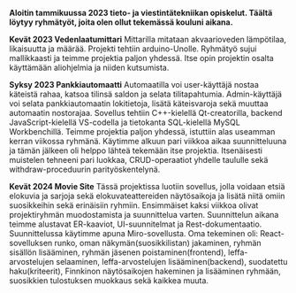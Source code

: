 **Aloitin tammikuussa 2023 tieto- ja viestintätekniikan opiskelut.
Täältä löytyy ryhmätyöt, joita olen ollut tekemässä kouluni aikana.**

**Kevät 2023 Vedenlaatumittari**
	Mittarilla mitataan akvaarioveden lämpötilaa, likaisuutta ja määrää.
	Projekti tehtiin arduino-Unolle.
	Ryhmätyö sujui mallikkaasti ja teimme projektia paljon yhdessä.
	Itse opin projektin osalta käyttämään aliohjelmia ja niiden kutsumista.
 
**Syksy 2023 Pankkiautomaatti**
	Automaatilla voi user-käyttäjä nostaa käteistä rahaa, katsoa tilinsä saldon ja selata tilitapahtumia. 
	Admin-käyttäjä voi selata pankkiautomaatin lokitietoja, lisätä käteisvaroja sekä muuttaa automaatin nostorajaa.
	Sovellus tehtiin C++-kielellä Qt-creatorilla, backend JavaScript-kielellä VS-codella ja tietokanta SQL-kielellä MySQL Workbenchillä.
 	Teimme projektia paljon yhdessä, istuttiin alas useamman kerran viikossa ryhmänä. Käytimme alkuun pari viikkoa aikaa suunnitteluuna ja tämän jälkeen oli helppo lähteä tekemään itse projektia.
  	Itsenäisesti muistelen tehneeni pari luokkaa, CRUD-operaatiot yhdelle taululle sekä withdraw-proceduurin parityöskentelynä.

**Kevät 2024 Movie Site**
	Tässä projektissa luotiin sovellus, jolla voidaan etsiä elokuvia ja sarjoja sekä elokuvateattereiden näytösaikoja ja lisätä niitä omiin suosikkeihin sekä erinäisiin ryhmiin.
	Ensimmäiset kaksi viikkoa olivat projektiryhmän muodostamista ja suunnittelua varten. Suunnittelun aikana teimme alustavat ER-kaaviot, UI-suunnitelmat ja Rest-dokumentaatio. 
	Suunnittelussa käytimme apuna Miro-sovellusta.
	Oma tekeminen oli: 
	React-sovelluksen runko, oman näkymän(suosikkilistan) jakaminen, ryhmän sisällön lisääminen, 
	ryhmän jäsenen poistaminen(frontend), leffa-arvostelujen selaaminen, leffa-arvostelujen lisääminen(backend), 
	suodatettu haku(kriteerit), Finnkinon näytösaikojen hakeminen ja lisääminen ryhmään, suosikkien tulostuksen muokkaus 
	sekä kaikkea muuta.